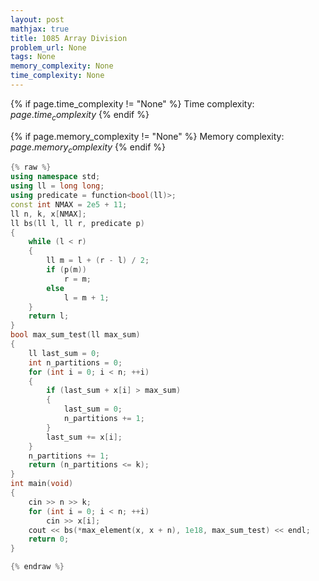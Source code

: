 ```yaml
---
layout: post
mathjax: true
title: 1085 Array Division
problem_url: None
tags: None
memory_complexity: None
time_complexity: None
---
```




{% if page.time_complexity != "None" %}
Time complexity: ${{ page.time_complexity }}$
{% endif %}

{% if page.memory_complexity != "None" %}
Memory complexity: ${{ page.memory_complexity }}$
{% endif %}

```cpp
{% raw %}
using namespace std;
using ll = long long;
using predicate = function<bool(ll)>;
const int NMAX = 2e5 + 11;
ll n, k, x[NMAX];
ll bs(ll l, ll r, predicate p)
{
    while (l < r)
    {
        ll m = l + (r - l) / 2;
        if (p(m))
            r = m;
        else
            l = m + 1;
    }
    return l;
}
bool max_sum_test(ll max_sum)
{
    ll last_sum = 0;
    int n_partitions = 0;
    for (int i = 0; i < n; ++i)
    {
        if (last_sum + x[i] > max_sum)
        {
            last_sum = 0;
            n_partitions += 1;
        }
        last_sum += x[i];
    }
    n_partitions += 1;
    return (n_partitions <= k);
}
int main(void)
{
    cin >> n >> k;
    for (int i = 0; i < n; ++i)
        cin >> x[i];
    cout << bs(*max_element(x, x + n), 1e18, max_sum_test) << endl;
    return 0;
}

{% endraw %}
```